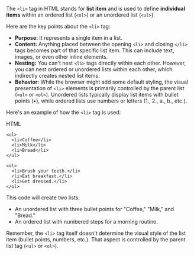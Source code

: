The `<li>` tag in HTML stands for **list item** and is used to define **individual items** within an ordered list (`<ol>`) or an unordered list (`<ul>`).

Here are the key points about the `<li>` tag:

- **Purpose:** It represents a single item in a list.
- **Content:** Anything placed between the opening `<li>` and closing `</li>` tags becomes part of that specific list item. This can include text, images, or even other inline elements.
- **Nesting:** You can't nest `<li>` tags directly within each other. However, you can nest ordered or unordered lists within each other, which indirectly creates nested list items.
- **Behavior:** While the browser might add some default styling, the visual presentation of `<li>` elements is primarily controlled by the parent list (`<ul>` or `<ol>`). Unordered lists typically display list items with bullet points (•), while ordered lists use numbers or letters (1., 2., a., b., etc.).

Here's an example of how the `<li>` tag is used:

HTML

```
<ul>
  <li>Coffee</li>
  <li>Milk</li>
  <li>Bread</li>
</ul>

<ol>
  <li>Brush your teeth.</li>
  <li>Eat breakfast.</li>
  <li>Get dressed.</li>
</ol>
```

This code will create two lists:

- An unordered list with three bullet points for "Coffee," "Milk," and "Bread."
- An ordered list with numbered steps for a morning routine.

Remember, the `<li>` tag itself doesn't determine the visual style of the list item (bullet points, numbers, etc.). That aspect is controlled by the parent list tag (`<ul>` or `<ol>`).
